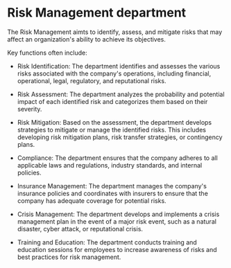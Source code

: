 # Risk Management department

The Risk Management aimts to identify, assess, and mitigate risks that may affect an organization's ability to achieve its objectives.

Key functions often include:

* Risk Identification: The department identifies and assesses the various risks associated with the company's operations, including financial, operational, legal, regulatory, and reputational risks.

* Risk Assessment: The department analyzes the probability and potential impact of each identified risk and categorizes them based on their severity.

* Risk Mitigation: Based on the assessment, the department develops strategies to mitigate or manage the identified risks. This includes developing risk mitigation plans, risk transfer strategies, or contingency plans.

* Compliance: The department ensures that the company adheres to all applicable laws and regulations, industry standards, and internal policies.

* Insurance Management: The department manages the company's insurance policies and coordinates with insurers to ensure that the company has adequate coverage for potential risks.

* Crisis Management: The department develops and implements a crisis management plan in the event of a major risk event, such as a natural disaster, cyber attack, or reputational crisis.

* Training and Education: The department conducts training and education sessions for employees to increase awareness of risks and best practices for risk management.
